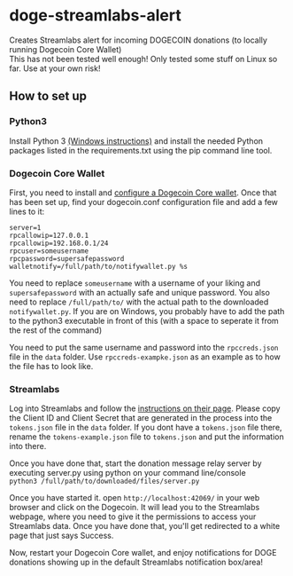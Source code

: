 # doge-streamlabs-alert
Creates Streamlabs alert for incoming DOGECOIN donations (to locally running Dogecoin Core Wallet)  
This has not been tested well enough! Only tested some stuff on Linux so far. Use at your own risk!

## How to set up
### Python3
Install Python 3 [(Windows instructions)](https://phoenixnap.com/kb/how-to-install-python-3-windows) and install the needed Python packages listed in the requirements.txt using the pip command line tool.

### Dogecoin Core Wallet
First, you need to install and [configure a Dogecoin Core wallet](https://www.reddit.com/r/dogecoin/wiki/dogecoincoreguide). Once that has been set up, find your dogecoin.conf configuration file and add a few lines to it:
```
server=1
rpcallowip=127.0.0.1
rpcallowip=192.168.0.1/24
rpcuser=someusername
rpcpassword=supersafepassword
walletnotify=/full/path/to/notifywallet.py %s
```
You need to replace `someusername` with a username of your liking and `supersafepassword` with an actually safe and unique password. You also need to replace `/full/path/to/` with the actual path to the downloaded `notifywallet.py`. If you are on Windows, you probably have to add the path to the python3 executable in front of this (with a space to seperate it from the rest of the command)

You need to put the same username and password into the `rpccreds.json` file in the `data` folder. Use `rpccreds-exampke.json` as an example as to how the file has to look like.

### Streamlabs

Log into Streamlabs and follow the [instructions on their page](https://dev.streamlabs.com/docs/register-your-application). 
Please copy the Client ID and Client Secret that are generated in the process into the `tokens.json` file in the `data` folder.
If you dont have a `tokens.json` file there, rename the `tokens-example.json` file to `tokens.json` and put the information into there.

Once you have done that, start the donation message relay server by executing server.py using python on your command line/console  
`python3 /full/path/to/downloaded/files/server.py`

Once you have started it. open ``http://localhost:42069/`` in your web browser and click on the Dogecoin. It will lead you to the Streamlabs webpage, where you need to give it the permissions to access your Streamlabs data. Once you have done that, you'll get redirected to a white page that just says Success.

Now, restart your Dogecoin Core wallet, and enjoy notifications for DOGE donations showing up in the default Streamlabs notification box/area!

